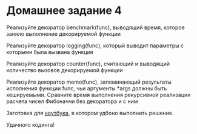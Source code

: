 # Домашнее задание 4

Реализуйте декоратор benchmark(func), выводящий время, которое заняло выполнение декорируемой функции

Реализуйте декоратор logging(func), который выводит параметры с которыми была вызвана функция

Реализуйте декоратор counter(func), считающий и выводящий количество вызовов декорируемой функции

Реализуйте декоратор memo(func), запоминающий результаты исполнения функции func, чьи аргументы *args должны быть хешируемыми. Сравните время выполнения рекурсивной реализации расчета чисел Фибоначчи без декоратора и с ним

Заготовка для [ноутбука](https://colab.research.google.com/drive/1-UyCnEGDaDE03y4YL50oDCVoP3KU7TUs), в котором удбоно выполнить решение.

Удачного кодинга!
